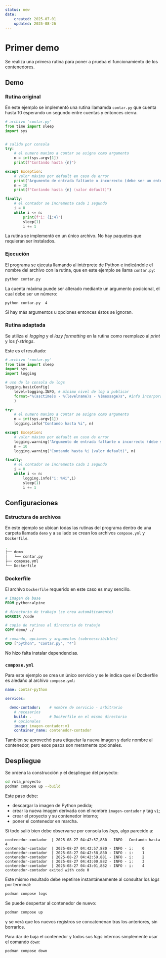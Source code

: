 ```yaml
---
status: new
date:
    created: 2025-07-01
    updated: 2025-08-26
---
```


# Primer demo

Se realiza una primera rutina para poner a prueba
el funcionamiento de los contenedores.


## Demo

###  Rutina original

En este ejemplo se implementó
una rutina llamamda `contar.py` que cuenta hasta 10
esperando un segundo entre cuentas y entonces cierra.



```py title="Rutina original"
# archivo 'contar.py'
from time import sleep
import sys


# salida por consola
try:
    # el numero maximo a contar se asigna como argumento
    n = int(sys.argv[1])
    print(f"Contando hasta {n}")

except Exception:
    # valor máximo por default en caso de error
    print("Argumento de entrada faltante o incorrecto (debe ser un entero)")
    n = 10
    print(f"Contando hasta {n} (valor default)")

finally:
    # el contador se incrementa cada 1 segundo
    i = 0
    while i <= n:
        print(f"i: {i:4}")
        sleep(1)
        i += 1
``` 

La rutina se implementó en un único archivo.
No hay paquetes que requieran ser instalados.

### Ejecución

El programa se ejecuta llamando al intérprete de Python
e indicándole el nombre del archivo con la rutina,
que en este ejemplo se llama `contar.py`: 

``` bash title="Ejecutar - cuenta default"
python contar.py
```

La cuenta máxima puede ser alterado mediante un argumento posicional,
el cual debe ser un número:

``` bash title="Ejecutar - cuenta custom"
python contar.py  4
```

Si hay más argumentos u opciones entonces éstos se ignoran.


### Rutina adaptada

Se utiliza el *logging*
y el *lazy formatting*
en la rutina
como reemplazo al *print*
y los *f-strings*.

Este es el resultado:

```py title="Rutina adaptada"
# archivo 'contar.py'
from time import sleep
import sys
import logging

# uso de la consola de logs
logging.basicConfig(
    level=logging.INFO, # mínimo nivel de log a publicar
    format="%(asctime)s - %(levelname)s - %(message)s", #info incorporada
    )

try:
    # el numero maximo a contar se asigna como argumento
    n = int(sys.argv[1])
    logging.info("Contando hasta %i", n)

except Exception:
    # valor máximo por default en caso de error
    logging.warning("Argumento de entrada faltante o incorrecto (debe ser un entero)")
    n = 10
    logging.warning("Contando hasta %i (valor default)", n)

finally:
    # el contador se incrementa cada 1 segundo
    i = 0
    while i <= n:
        logging.info("i: %4i",i)
        sleep(1)
        i += 1
``` 

## Configuraciones

### Estructura de archivos


En este ejemplo se ubican todas las rutinas del programa
dentro de una carpeta llamada `demo`
y a su lado se crean 
los archivos `compose.yml` y `Dockerfile`.

```bash title="Arbol de archivos"
.
├── demo
│   └── contar.py
├── compose.yml
└── Dockerfile
```
<!-- 
El archivo `compose.yml`
es llamado en muchos proyectos como `docker-compose.yml`.
También puede ponérsele la extensión `.yaml`.
 -->

### Dockerfile

El archivo `Dockerfile` requerido
en este caso
es muy sencillo.


```Dockerfile title="Dockerfile - básico"
# imagen de base
FROM python:alpine

# directorio de trabajo (se crea automáticamente)
WORKDIR /code

# copia de rutinas al directorio de trabajo
COPY demo/ ./

# comando, opciones y argumentos (sobreescribibles)
CMD ["python", "contar.py", "4"]
``` 

No hizo falta instalar dependencias.


<!-- 
En el archivo se siguen una serie de pasos básicos:

1. `FROM`: elige una imagen de contenedor de referencia,
en base a la cual se creara una nueva;
2. `WORKDIR`: crea y definer una ruta de trabajo 
para el programa
dentro del contenedor;
3. `COPY`: copia contenidos
(rutinas, directorios del programa,etc. )
a la ruta que se le especifica,
la cual es típicamente la carpeta de trabajo.
4. `CMD`: define el comando a ejecutar, sus opciones y argumentos.
Todos estos pueden ser sobreescritos.
 -->

### `compose.yml`


Para este ejemplo se crea un único servicio
y se le indica que el Dockerfile
es aledaño al archivo `compose.yml`:


```yaml title="compose.yml - construir imagen"
name: contar-python

services:

  demo-contador:    # nombre de servicio - arbitrario
    # necesarios
    build: .        # Dockerfile en el mismo directorio
    # opcionales
    image: imagen-contador:v1
    container_name: contenedor-contador
```

También se aprovechó para etiquetar la nueva imagen
y darle nombre al contenedor,
pero esos pasos son meramente opcionales.

## Despliegue


Se ordena 
la construcción y el despliegue del proyecto:

```bash title="Construir y desplegar"
cd ruta_proyecto
podman compose up --build
``` 
Este paso debe:

- descargar la imagen de Python pedida;
- crear la nueva imagen derivada 
con el nombre `imagen-contador` y tag `v1`;
- crear el proyecto y su contenedor interno; 
- poner el contenedor en marcha.

Si todo salió bien debe observarse por consola los *logs*,
algo parecido a:

``` log title="Registro"
contenedor-contador  | 2025-08-27 04:42:57,880 - INFO - Contando hasta 4
contenedor-contador  | 2025-08-27 04:42:57,880 - INFO - i:    0
contenedor-contador  | 2025-08-27 04:42:58,880 - INFO - i:    1
contenedor-contador  | 2025-08-27 04:42:59,881 - INFO - i:    2
contenedor-contador  | 2025-08-27 04:43:00,882 - INFO - i:    3
contenedor-contador  | 2025-08-27 04:43:01,882 - INFO - i:    4
contenedor-contador exited with code 0
```

Este mismo resultado debe repetirse instantáneamente
al consultar los *logs* por terminal:

```bash title="Consultar registro"
podman compose logs
``` 

Se puede despertar al contenedor de nuevo:

```bash title="Desplegar"
podman compose up
```

y se verá que los nuevos registros
se concatenenan tras los anteriores,
sin borrarlos.


Para dar de baja el contenedor
y todos sus *logs* internos
simplemente usar el comando `down`:

```bash title="Borrar"
podman compose down
```




<!-- 

## Puesta en marcha

El comando Compose interpreta el archivo `compose.yml` y con el crea,
ejecuta, lee y borra los contenedores indicados en el proyecto.
La terminal debe estar ubicada en la ruta del archivo para funcionar.

!!! info "Implementaciones"

    Dependiendo de la implementación del comando Compose instalada en el sistema,
    el comando se debe llamar como:

    ```bash
    docker-compose  <comando>  # Docker - versiones viejas / paquete externo
    docker compose  <comando>  # Docker - versiones nuevas
    podman-compose  <comando>  # Podman - Paquete externo
    podman compose  <comando>  # Podman Desktop - extension
    ```

    Elegir la variante que corresponda según el componente instalado en el sistema.
    En este tutorial se asumirá que es `podman compose  <comando>` 




### Creación

El proyecto se crea con el comando `up`.

```bash
podman compose up
```

Este comando descarga la imagen indicada por el Dockerfile
en caso de ser necesario y crea la imagen personalizada.
Luego pone en marcha al contenedor
y muestra los mensajes de log a medida que se producen.


El comando `up` no reconstruye la imagen en caso de modificarse la rutina Python. Para forzar la reconstrucción hay que agregar la opción `build`:

```bash
podman compose up --build
```

### Arranque

La puesta en marcha en segundo plano se realiza con el comando `start`:

```bash
podman compose start
```

### Registro

La consulta del registro de *logs* pasados se hace con `logs`:

```bash
podman compose logs
```

Los logs de cada contenedor también se pueden consultar desde el cliente gráfico tanto de Docker como de Podman.


### Borrar

El proyecto se elimina con el comando `down`:


```bash
podman compose down
```

Este comando apaga los contenedores del proyecto y los elimina.
 -->
